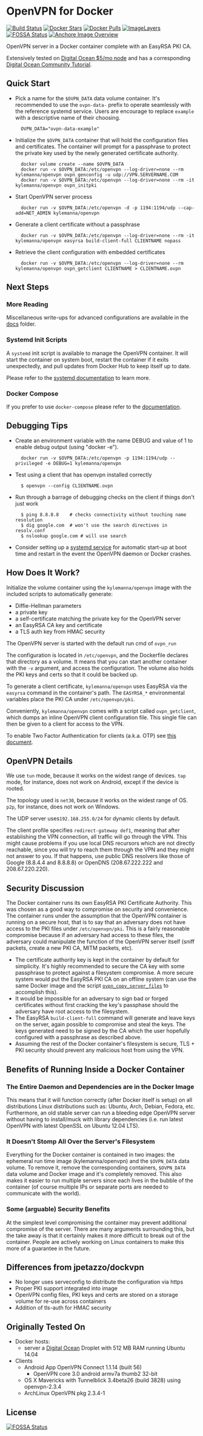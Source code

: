 # OpenVPN for Docker

[![Build Status](https://travis-ci.org/kylemanna/docker-openvpn.svg)](https://travis-ci.org/kylemanna/docker-openvpn)
[![Docker Stars](https://img.shields.io/docker/stars/kylemanna/openvpn.svg)](https://hub.docker.com/r/kylemanna/openvpn/)
[![Docker Pulls](https://img.shields.io/docker/pulls/kylemanna/openvpn.svg)](https://hub.docker.com/r/kylemanna/openvpn/)
[![ImageLayers](https://images.microbadger.com/badges/image/kylemanna/openvpn.svg)](https://microbadger.com/#/images/kylemanna/openvpn)
[![FOSSA Status](https://app.fossa.io/api/projects/git%2Bgithub.com%2Fkylemanna%2Fdocker-openvpn.svg?type=shield)](https://app.fossa.io/projects/git%2Bgithub.com%2Fkylemanna%2Fdocker-openvpn?ref=badge_shield)
[![Anchore Image Overview](https://anchore.io/service/badges/image/af41b351247fc340958e9c67aed342860da328339257f809c043c865679d981d)](https://anchore.io/image/dockerhub/kylemanna%2Fopenvpn%3Alatest)


OpenVPN server in a Docker container complete with an EasyRSA PKI CA.

Extensively tested on [Digital Ocean $5/mo node](http://bit.ly/1C7cKr3) and has
a corresponding [Digital Ocean Community Tutorial](http://bit.ly/1AGUZkq).



## Quick Start

* Pick a name for the `$OVPN_DATA` data volume container. It's recommended to
  use the `ovpn-data-` prefix to operate seamlessly with the reference systemd
  service.  Users are encourage to replace `example` with a descriptive name of
  their choosing.

        OVPN_DATA="ovpn-data-example"

* Initialize the `$OVPN_DATA` container that will hold the configuration files
  and certificates.  The container will prompt for a passphrase to protect the
  private key used by the newly generated certificate authority.

        docker volume create --name $OVPN_DATA
        docker run -v $OVPN_DATA:/etc/openvpn --log-driver=none --rm kylemanna/openvpn ovpn_genconfig -u udp://VPN.SERVERNAME.COM
        docker run -v $OVPN_DATA:/etc/openvpn --log-driver=none --rm -it kylemanna/openvpn ovpn_initpki

* Start OpenVPN server process

        docker run -v $OVPN_DATA:/etc/openvpn -d -p 1194:1194/udp --cap-add=NET_ADMIN kylemanna/openvpn

* Generate a client certificate without a passphrase

        docker run -v $OVPN_DATA:/etc/openvpn --log-driver=none --rm -it kylemanna/openvpn easyrsa build-client-full CLIENTNAME nopass

* Retrieve the client configuration with embedded certificates

        docker run -v $OVPN_DATA:/etc/openvpn --log-driver=none --rm kylemanna/openvpn ovpn_getclient CLIENTNAME > CLIENTNAME.ovpn

## Next Steps

### More Reading

Miscellaneous write-ups for advanced configurations are available in the
[docs](docs) folder.

### Systemd Init Scripts

A `systemd` init script is available to manage the OpenVPN container.  It will
start the container on system boot, restart the container if it exits
unexpectedly, and pull updates from Docker Hub to keep itself up to date.

Please refer to the [systemd documentation](docs/systemd.md) to learn more.

### Docker Compose

If you prefer to use `docker-compose` please refer to the [documentation](docs/docker-compose.md).

## Debugging Tips

* Create an environment variable with the name DEBUG and value of 1 to enable debug output (using "docker -e").

        docker run -v $OVPN_DATA:/etc/openvpn -p 1194:1194/udp --privileged -e DEBUG=1 kylemanna/openvpn

* Test using a client that has openvpn installed correctly

        $ openvpn --config CLIENTNAME.ovpn

* Run through a barrage of debugging checks on the client if things don't just work

        $ ping 8.8.8.8    # checks connectivity without touching name resolution
        $ dig google.com  # won't use the search directives in resolv.conf
        $ nslookup google.com # will use search

* Consider setting up a [systemd service](/docs/systemd.md) for automatic
  start-up at boot time and restart in the event the OpenVPN daemon or Docker
  crashes.

## How Does It Work?

Initialize the volume container using the `kylemanna/openvpn` image with the
included scripts to automatically generate:

- Diffie-Hellman parameters
- a private key
- a self-certificate matching the private key for the OpenVPN server
- an EasyRSA CA key and certificate
- a TLS auth key from HMAC security

The OpenVPN server is started with the default run cmd of `ovpn_run`

The configuration is located in `/etc/openvpn`, and the Dockerfile
declares that directory as a volume. It means that you can start another
container with the `-v` argument, and access the configuration.
The volume also holds the PKI keys and certs so that it could be backed up.

To generate a client certificate, `kylemanna/openvpn` uses EasyRSA via the
`easyrsa` command in the container's path.  The `EASYRSA_*` environmental
variables place the PKI CA under `/etc/openvpn/pki`.

Conveniently, `kylemanna/openvpn` comes with a script called `ovpn_getclient`,
which dumps an inline OpenVPN client configuration file.  This single file can
then be given to a client for access to the VPN.

To enable Two Factor Authentication for clients (a.k.a. OTP) see [this document](/docs/otp.md).

## OpenVPN Details

We use `tun` mode, because it works on the widest range of devices.
`tap` mode, for instance, does not work on Android, except if the device
is rooted.

The topology used is `net30`, because it works on the widest range of OS.
`p2p`, for instance, does not work on Windows.

The UDP server uses`192.168.255.0/24` for dynamic clients by default.

The client profile specifies `redirect-gateway def1`, meaning that after
establishing the VPN connection, all traffic will go through the VPN.
This might cause problems if you use local DNS recursors which are not
directly reachable, since you will try to reach them through the VPN
and they might not answer to you. If that happens, use public DNS
resolvers like those of Google (8.8.4.4 and 8.8.8.8) or OpenDNS
(208.67.222.222 and 208.67.220.220).


## Security Discussion

The Docker container runs its own EasyRSA PKI Certificate Authority.  This was
chosen as a good way to compromise on security and convenience.  The container
runs under the assumption that the OpenVPN container is running on a secure
host, that is to say that an adversary does not have access to the PKI files
under `/etc/openvpn/pki`.  This is a fairly reasonable compromise because if an
adversary had access to these files, the adversary could manipulate the
function of the OpenVPN server itself (sniff packets, create a new PKI CA, MITM
packets, etc).

* The certificate authority key is kept in the container by default for
  simplicity.  It's highly recommended to secure the CA key with some
  passphrase to protect against a filesystem compromise.  A more secure system
  would put the EasyRSA PKI CA on an offline system (can use the same Docker
  image and the script [`ovpn_copy_server_files`](/docs/paranoid.md) to accomplish this).
* It would be impossible for an adversary to sign bad or forged certificates
  without first cracking the key's passphase should the adversary have root
  access to the filesystem.
* The EasyRSA `build-client-full` command will generate and leave keys on the
  server, again possible to compromise and steal the keys.  The keys generated
  need to be signed by the CA which the user hopefully configured with a passphrase
  as described above.
* Assuming the rest of the Docker container's filesystem is secure, TLS + PKI
  security should prevent any malicious host from using the VPN.


## Benefits of Running Inside a Docker Container

### The Entire Daemon and Dependencies are in the Docker Image

This means that it will function correctly (after Docker itself is setup) on
all distributions Linux distributions such as: Ubuntu, Arch, Debian, Fedora,
etc.  Furthermore, an old stable server can run a bleeding edge OpenVPN server
without having to install/muck with library dependencies (i.e. run latest
OpenVPN with latest OpenSSL on Ubuntu 12.04 LTS).

### It Doesn't Stomp All Over the Server's Filesystem

Everything for the Docker container is contained in two images: the ephemeral
run time image (kylemanna/openvpn) and the `$OVPN_DATA` data volume. To remove
it, remove the corresponding containers, `$OVPN_DATA` data volume and Docker
image and it's completely removed.  This also makes it easier to run multiple
servers since each lives in the bubble of the container (of course multiple IPs
or separate ports are needed to communicate with the world).

### Some (arguable) Security Benefits

At the simplest level compromising the container may prevent additional
compromise of the server.  There are many arguments surrounding this, but the
take away is that it certainly makes it more difficult to break out of the
container.  People are actively working on Linux containers to make this more
of a guarantee in the future.

## Differences from jpetazzo/dockvpn

* No longer uses serveconfig to distribute the configuration via https
* Proper PKI support integrated into image
* OpenVPN config files, PKI keys and certs are stored on a storage
  volume for re-use across containers
* Addition of tls-auth for HMAC security

## Originally Tested On

* Docker hosts:
  * server a [Digital Ocean](https://www.digitalocean.com/?refcode=d19f7fe88c94) Droplet with 512 MB RAM running Ubuntu 14.04
* Clients
  * Android App OpenVPN Connect 1.1.14 (built 56)
     * OpenVPN core 3.0 android armv7a thumb2 32-bit
  * OS X Mavericks with Tunnelblick 3.4beta26 (build 3828) using openvpn-2.3.4
  * ArchLinux OpenVPN pkg 2.3.4-1


## License
[![FOSSA Status](https://app.fossa.io/api/projects/git%2Bgithub.com%2Fkylemanna%2Fdocker-openvpn.svg?type=large)](https://app.fossa.io/projects/git%2Bgithub.com%2Fkylemanna%2Fdocker-openvpn?ref=badge_large)
